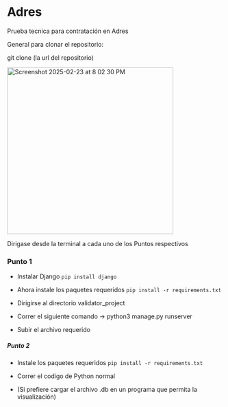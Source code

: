 # Adres
Prueba tecnica para contratación en Adres

General para clonar el repositorio:

git clone (la url del repositorio)

<img width="388" alt="Screenshot 2025-02-23 at 8 02 30 PM" src="https://github.com/user-attachments/assets/88cf60e8-0444-4748-aa8b-d74ac9ff89d5" />

Dirigase desde la terminal a cada uno de los Puntos respectivos

### Punto 1 

- Instalar Django ```pip install django```

- Ahora instale los paquetes requeridos ```pip install -r requirements.txt```

- Dirigirse al directorio validator_project

- Correr el siguiente comando -> python3 manage.py runserver

- Subir el archivo requerido

##### Punto 2 #####

- Instale los paquetes requeridos ```pip install -r requirements.txt```

- Correr el codigo de Python normal

- (Si prefiere cargar el archivo .db en un programa que permita la visualización)
